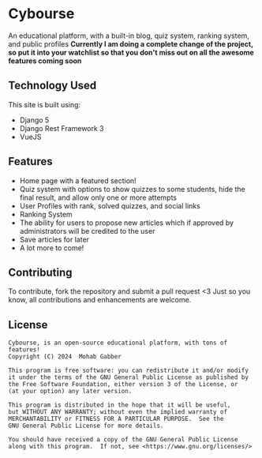 # Cybourse
An educational platform, with a built-in blog, quiz system, ranking system, and public profiles
**Currently I am doing a complete change of the project, so put it into your watchlist so that you don't miss out on all the awesome features coming soon**

## Technology Used
This site is built using:
- Django 5
- Django Rest Framework 3
- VueJS

## Features
- Home page with a featured section!
- Quiz system with options to show quizzes to some students, hide the final result, and allow only one or more attempts
- User Profiles with rank, solved quizzes, and social links
- Ranking System
- The ability for users to propose new articles which if approved by administrators will be credited to the user
- Save articles for later
- A lot more to come!

## Contributing
To contribute, fork the repository and submit a pull request <3
Just so you know, all contributions and enhancements are welcome.

## License
    Cybourse, is an open-source educational platform, with tons of features!
    Copyright (C) 2024  Mohab Gabber

    This program is free software: you can redistribute it and/or modify
    it under the terms of the GNU General Public License as published by
    the Free Software Foundation, either version 3 of the License, or
    (at your option) any later version.

    This program is distributed in the hope that it will be useful,
    but WITHOUT ANY WARRANTY; without even the implied warranty of
    MERCHANTABILITY or FITNESS FOR A PARTICULAR PURPOSE.  See the
    GNU General Public License for more details.

    You should have received a copy of the GNU General Public License
    along with this program.  If not, see <https://www.gnu.org/licenses/>
